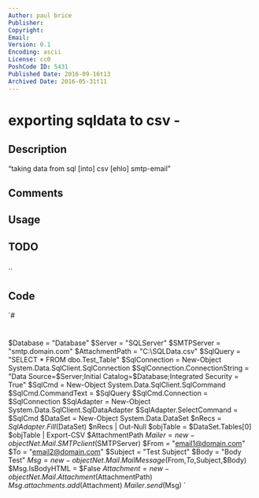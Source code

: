```yaml
---
Author: paul brice
Publisher: 
Copyright: 
Email: 
Version: 0.1
Encoding: ascii
License: cc0
PoshCode ID: 5431
Published Date: 2016-09-16t13
Archived Date: 2016-05-31t11
---
```


# exporting sqldata to csv - 

## Description

“taking data from sql [into] csv [ehlo] smtp-email”

## Comments



## Usage



## TODO



## 

``

## Code

`#
 #
 $Database = "Database"
 $Server = "SQLServer"
 $SMTPServer = "smtp.domain.com"
 $AttachmentPath = "C:\SQLData.csv"
 $SqlQuery = "SELECT * FROM dbo.Test_Table"
 $SqlConnection = New-Object System.Data.SqlClient.SqlConnection
 $SqlConnection.ConnectionString = "Data Source=$Server;Initial Catalog=$Database;Integrated Security = True"
 $SqlCmd = New-Object System.Data.SqlClient.SqlCommand
 $SqlCmd.CommandText = $SqlQuery
 $SqlCmd.Connection = $SqlConnection
 $SqlAdapter = New-Object System.Data.SqlClient.SqlDataAdapter
 $SqlAdapter.SelectCommand = $SqlCmd
 $DataSet = New-Object System.Data.DataSet
 $nRecs = $SqlAdapter.Fill($DataSet)
 $nRecs | Out-Null
 $objTable = $DataSet.Tables[0]
 $objTable | Export-CSV $AttachmentPath
 $Mailer = new-object Net.Mail.SMTPclient($SMTPServer)
 $From = "email1@domain.com"
 $To = "email2@domain.com"
 $Subject = "Test Subject"
 $Body = "Body Test"
 $Msg = new-object Net.Mail.MailMessage($From,$To,$Subject,$Body)
 $Msg.IsBodyHTML = $False
 $Attachment = new-object Net.Mail.Attachment($AttachmentPath)
 $Msg.attachments.add($Attachment)
 $Mailer.send($Msg)
`

